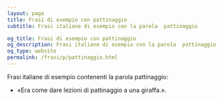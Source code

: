 ```yaml
---
layout: page
title: Frasi di esempio con pattinaggio 
subtitle: Frasi italiane di esempio con la parola  pattinaggio

og_title: Frasi di esempio con pattinaggio 
og_description: Frasi italiane di esempio con la parola  pattinaggio
og_type: website
permalink: /frasi/p/pattinaggio.html
---
```


Frasi italiane di esempio contenenti la parola pattinaggio:


- «Era come dare lezioni di pattinaggio a una giraffa.».
